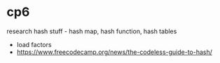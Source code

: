 # cp6

research hash stuff - hash map, hash function, hash tables
- load factors
- https://www.freecodecamp.org/news/the-codeless-guide-to-hash/
